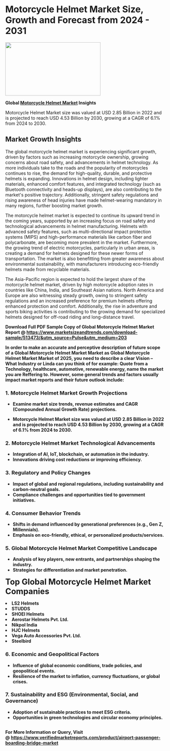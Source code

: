<H1>Motorcycle Helmet Market Size, Growth and Forecast from 2024 - 2031</H1><img class="aligncenter size-medium wp-image-584254" src="https://thirdeyenews.in/wp-content/uploads/2024/09/Global-Market-Research-300x168.jpeg" alt="" width="300" height="168" /><p><strong>Global&nbsp;<a href="https://www.marketsizeandtrends.com/download-sample/513473/&amp;utm_source=Pulse&amp;utm_medium=203">Motorcycle Helmet Market</a> Insights</strong></p><p>Motorcycle Helmet Market size was valued at USD 2.85 Billion in 2022 and is projected to reach USD 4.53 Billion by 2030, growing at a CAGR of 6.1% from 2024 to 2030.</p><p><h2>Market Growth Insights</h2> <p>The global motorcycle helmet market is experiencing significant growth, driven by factors such as increasing motorcycle ownership, growing concerns about road safety, and advancements in helmet technology. As more individuals take to the roads and the popularity of motorcycles continues to rise, the demand for high-quality, durable, and protective helmets is expanding. Innovations in helmet design, including lighter materials, enhanced comfort features, and integrated technology (such as Bluetooth connectivity and heads-up displays), are also contributing to the market's positive trajectory. Additionally, stringent safety regulations and rising awareness of head injuries have made helmet-wearing mandatory in many regions, further boosting market growth.</p> <p><strong></strong></p> <p>The motorcycle helmet market is expected to continue its upward trend in the coming years, supported by an increasing focus on road safety and technological advancements in helmet manufacturing. Helmets with advanced safety features, such as multi-directional impact protection systems (MIPS) and high-performance materials like carbon fiber and polycarbonate, are becoming more prevalent in the market. Furthermore, the growing trend of electric motorcycles, particularly in urban areas, is creating a demand for helmets designed for these newer forms of transportation. The market is also benefitting from greater awareness about environmental sustainability, with manufacturers introducing eco-friendly helmets made from recyclable materials.</p> <p>The Asia-Pacific region is expected to hold the largest share of the motorcycle helmet market, driven by high motorcycle adoption rates in countries like China, India, and Southeast Asian nations. North America and Europe are also witnessing steady growth, owing to stringent safety regulations and an increased preference for premium helmets offering enhanced protection and comfort. Additionally, the rise in adventure and sports biking activities is contributing to the growing demand for specialized helmets designed for off-road riding and long-distance travel.</p> <p><strong></p><p><span class=""><strong>Download Full PDF Sample Copy of Global Motorcycle Helmet Market Report</strong> @ <a href="https://www.marketsizeandtrends.com/download-sample/513473/&amp;utm_source=Pulse&amp;utm_medium=203" target="_blank">https://www.marketsizeandtrends.com/download-sample/513473/&amp;utm_source=Pulse&amp;utm_medium=203</a></span></p><p>In order to make an accurate and perceptive description of future scope of a Global&nbsp;Motorcycle Helmet Market Market as Global&nbsp;Motorcycle Helmet Market Market of 2025, you need to describe a clear Vision &ndash; What Industry or Linda can you think of for example: Quote from a Technology, healthcare, automotive, renewable energy, name the market you are Reffering to. However, some general trends and factors usually impact market reports and their future outlook include:</p><h3>1.&nbsp;<strong>Motorcycle Helmet Market Growth Projections</strong></h3><ul><li>Examine market size trends, revenue estimates and CAGR (Compounded Annual Growth Rate) projections.</li><li><p>Motorcycle Helmet Market size was valued at USD 2.85 Billion in 2022 and is projected to reach USD 4.53 Billion by 2030, growing at a CAGR of 6.1% from 2024 to 2030.</p></li></ul><h3>2.&nbsp;<strong>Motorcycle Helmet Market Technological Advancements</strong></h3><ul><li>Integration of AI, IoT, blockchain, or automation in the industry.</li><li>Innovations driving cost reductions or improving efficiency.</li></ul><h3>3.&nbsp;<strong>Regulatory and Policy Changes</strong></h3><ul><li>Impact of global and regional regulations, including sustainability and carbon-neutral goals.</li><li>Compliance challenges and opportunities tied to government initiatives.</li></ul><h3>4.&nbsp;<strong>Consumer Behavior Trends</strong></h3><ul><li>Shifts in demand influenced by generational preferences (e.g., Gen Z, Millennials).</li><li>Emphasis on eco-friendly, ethical, or personalized products/services.</li></ul><h3>5.&nbsp;<strong>Global Motorcycle Helmet Market Competitive Landscape</strong></h3><ul><li>Analysis of key players, new entrants, and partnerships shaping the industry.</li><li>Strategies for differentiation and market penetration.</li></ul><p data-pm-slice="1 1 []"><span style="color: inherit; font-family: inherit; font-size: 25px;">Top Global Motorcycle Helmet Market Companies</span></p><div class="" data-test-id=""><p><li>LS2 Helmets</li><li> STUDDS</li><li> SHOEI Helmets</li><li> Aerostar Helmets Pvt. Ltd.</li><li> Nikpol India</li><li> HJC Helmets</li><li> Vega Auto Accessories Pvt. Ltd.</li><li> Steelbird</li></p></div><h3>6.&nbsp;<strong>Economic and Geopolitical Factors</strong></h3><ul><li>Influence of global economic conditions, trade policies, and geopolitical events.</li><li>Resilience of the market to inflation, currency fluctuations, or global crises.</li></ul><h3>7.&nbsp;<strong>Sustainability and ESG (Environmental, Social, and Governance)</strong></h3><ul><li>Adoption of sustainable practices to meet ESG criteria.</li><li>Opportunities in green technologies and circular economy principles.</li></ul><h2><strong style="font-size: 14px;">For More Information or Query, Visit @&nbsp;</strong><a style="background-color: #ffffff; font-size: 14px;" href="https://www.marketsizeandtrends.com/report/motorcycle-helmet-market/" target="_blank">https://www.verifiedmarketreports.com/product/airport-passenger-boarding-bridge-market</a></h2>
